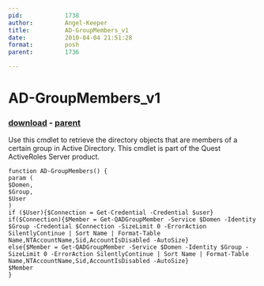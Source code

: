```yaml
---
pid:            1738
author:         Angel-Keeper
title:          AD-GroupMembers_v1
date:           2010-04-04 21:51:28
format:         posh
parent:         1736

---
```


# AD-GroupMembers_v1

### [download](//scripts/1738.ps1) - [parent](//scripts/1736.md)

Use this cmdlet to retrieve the directory objects that are members of a certain group in Active Directory.
This cmdlet is part of the Quest ActiveRoles Server product.

```posh
function AD-GroupMembers() {
param (
$Domen,
$Group,
$User
)
if ($User){$Connection = Get-Credential -Credential $user}
if($Connection){$Member = Get-QADGroupMember -Service $Domen -Identity $Group -Credential $Connection -SizeLimit 0 -ErrorAction SilentlyContinue | Sort Name | Format-Table Name,NTAccountName,Sid,AccountIsDisabled -AutoSize}
else{$Member = Get-QADGroupMember -Service $Domen -Identity $Group -SizeLimit 0 -ErrorAction SilentlyContinue | Sort Name | Format-Table Name,NTAccountName,Sid,AccountIsDisabled -AutoSize}
$Member
}
```
